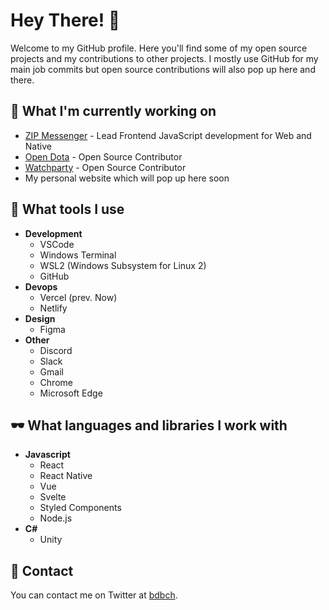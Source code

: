 # Hey There! 🤘

Welcome to my GitHub profile. Here you'll find some of my open source projects and my contributions to other projects. I mostly use GitHub for my main job commits but open source contributions will also pop up here and there.

## 🔨 What I'm currently working on

* [ZIP Messenger](https://zip.app/) - Lead Frontend JavaScript development for Web and Native
* [Open Dota](https://github.com/odota/web) - Open Source Contributor
* [Watchparty](https://github.com/howardchung/watchparty) - Open Source Contributor
* My personal website which will pop up here soon

## 🎨 What tools I use

* **Development**
  * VSCode
  * Windows Terminal
  * WSL2 (Windows Subsystem for Linux 2)
  * GitHub
* **Devops**
  * Vercel (prev. Now)
  * Netlify
* **Design**
  * Figma
* **Other**
  * Discord
  * Slack
  * Gmail
  * Chrome
  * Microsoft Edge

## 🕶 What languages and libraries I work with

* **Javascript**
  * React
  * React Native
  * Vue
  * Svelte
  * Styled Components
  * Node.js
* **C#**
  * Unity
  
## 📝 Contact

You can contact me on Twitter at [bdbch](https://twitter.com/bdbch).

